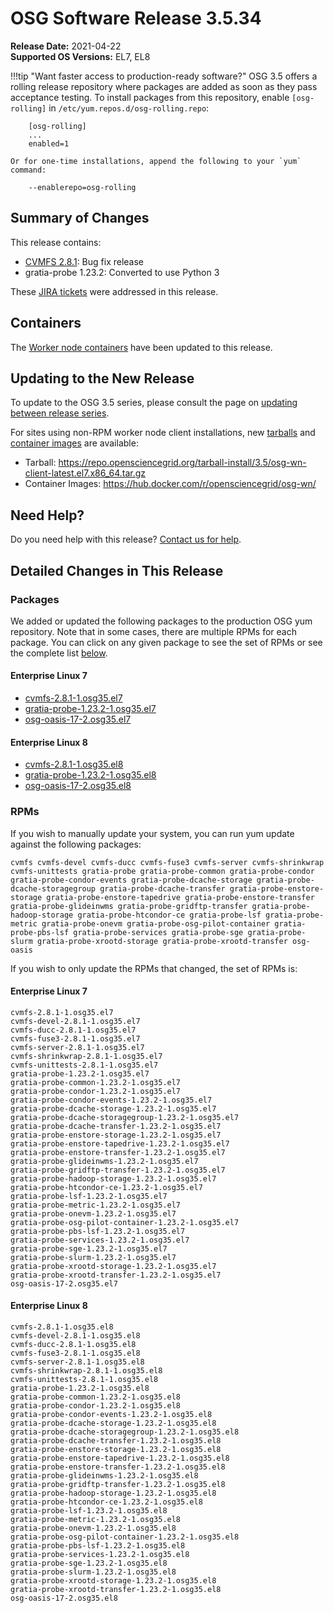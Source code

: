 OSG Software Release 3.5.34
===========================

**Release Date:** 2021-04-22  
**Supported OS Versions:** EL7, EL8

!!!tip "Want faster access to production-ready software?"
    OSG 3.5 offers a rolling release repository where packages are added as soon as they pass acceptance testing.
    To install packages from this repository, enable `[osg-rolling]` in `/etc/yum.repos.d/osg-rolling.repo`:

        [osg-rolling]
        ...
        enabled=1

    Or for one-time installations, append the following to your `yum` command:

        --enablerepo=osg-rolling

Summary of Changes
------------------

This release contains:

-   [CVMFS 2.8.1](https://cvmfs.readthedocs.io/en/2.8/cpt-releasenotes.html): Bug fix release
-   gratia-probe 1.23.2: Converted to use Python 3


These
[JIRA tickets](https://opensciencegrid.atlassian.net/issues/?jql=project%20%3D%20SOFTWARE%20AND%20fixVersion%20in%20(3.5.34)%20ORDER%20BY%20priority%20DESC%2C%20key%20DESC)
were addressed in this release.

Containers
----------

The [Worker node containers](../../worker-node/using-wn-containers.md) have been updated to this release.


Updating to the New Release
---------------------------

To update to the OSG 3.5 series, please consult the page on
[updating between release series](../updating-to-osg-35.md).

For sites using non-RPM worker node client installations, new [tarballs](../../worker-node/install-wn-tarball.md) and
[container images](../../worker-node/using-wn-containers.md) are available:

- Tarball: <https://repo.opensciencegrid.org/tarball-install/3.5/osg-wn-client-latest.el7.x86_64.tar.gz>
- Container Images: <https://hub.docker.com/r/opensciencegrid/osg-wn/>

Need Help?
----------

Do you need help with this release? [Contact us for help](../../common/help.md).

Detailed Changes in This Release
--------------------------------

### Packages

We added or updated the following packages to the production OSG yum repository.
Note that in some cases, there are multiple RPMs for each package.
You can click on any given package to see the set of RPMs or see the complete list [below](#rpms).

#### Enterprise Linux 7

-   [cvmfs-2.8.1-1.osg35.el7](https://koji.chtc.wisc.edu/koji/search?match=glob&type=build&terms=cvmfs-2.8.1-1.osg35.el7)
-   [gratia-probe-1.23.2-1.osg35.el7](https://koji.chtc.wisc.edu/koji/search?match=glob&type=build&terms=gratia-probe-1.23.2-1.osg35.el7)
-   [osg-oasis-17-2.osg35.el7](https://koji.chtc.wisc.edu/koji/search?match=glob&type=build&terms=osg-oasis-17-2.osg35.el7)

#### Enterprise Linux 8

-   [cvmfs-2.8.1-1.osg35.el8](https://koji.chtc.wisc.edu/koji/search?match=glob&type=build&terms=cvmfs-2.8.1-1.osg35.el8)
-   [gratia-probe-1.23.2-1.osg35.el8](https://koji.chtc.wisc.edu/koji/search?match=glob&type=build&terms=gratia-probe-1.23.2-1.osg35.el8)
-   [osg-oasis-17-2.osg35.el8](https://koji.chtc.wisc.edu/koji/search?match=glob&type=build&terms=osg-oasis-17-2.osg35.el8)

### RPMs

If you wish to manually update your system, you can run yum update against the following packages:

    cvmfs cvmfs-devel cvmfs-ducc cvmfs-fuse3 cvmfs-server cvmfs-shrinkwrap cvmfs-unittests gratia-probe gratia-probe-common gratia-probe-condor gratia-probe-condor-events gratia-probe-dcache-storage gratia-probe-dcache-storagegroup gratia-probe-dcache-transfer gratia-probe-enstore-storage gratia-probe-enstore-tapedrive gratia-probe-enstore-transfer gratia-probe-glideinwms gratia-probe-gridftp-transfer gratia-probe-hadoop-storage gratia-probe-htcondor-ce gratia-probe-lsf gratia-probe-metric gratia-probe-onevm gratia-probe-osg-pilot-container gratia-probe-pbs-lsf gratia-probe-services gratia-probe-sge gratia-probe-slurm gratia-probe-xrootd-storage gratia-probe-xrootd-transfer osg-oasis 

If you wish to only update the RPMs that changed, the set of RPMs is:

#### Enterprise Linux 7

``` file
cvmfs-2.8.1-1.osg35.el7
cvmfs-devel-2.8.1-1.osg35.el7
cvmfs-ducc-2.8.1-1.osg35.el7
cvmfs-fuse3-2.8.1-1.osg35.el7
cvmfs-server-2.8.1-1.osg35.el7
cvmfs-shrinkwrap-2.8.1-1.osg35.el7
cvmfs-unittests-2.8.1-1.osg35.el7
gratia-probe-1.23.2-1.osg35.el7
gratia-probe-common-1.23.2-1.osg35.el7
gratia-probe-condor-1.23.2-1.osg35.el7
gratia-probe-condor-events-1.23.2-1.osg35.el7
gratia-probe-dcache-storage-1.23.2-1.osg35.el7
gratia-probe-dcache-storagegroup-1.23.2-1.osg35.el7
gratia-probe-dcache-transfer-1.23.2-1.osg35.el7
gratia-probe-enstore-storage-1.23.2-1.osg35.el7
gratia-probe-enstore-tapedrive-1.23.2-1.osg35.el7
gratia-probe-enstore-transfer-1.23.2-1.osg35.el7
gratia-probe-glideinwms-1.23.2-1.osg35.el7
gratia-probe-gridftp-transfer-1.23.2-1.osg35.el7
gratia-probe-hadoop-storage-1.23.2-1.osg35.el7
gratia-probe-htcondor-ce-1.23.2-1.osg35.el7
gratia-probe-lsf-1.23.2-1.osg35.el7
gratia-probe-metric-1.23.2-1.osg35.el7
gratia-probe-onevm-1.23.2-1.osg35.el7
gratia-probe-osg-pilot-container-1.23.2-1.osg35.el7
gratia-probe-pbs-lsf-1.23.2-1.osg35.el7
gratia-probe-services-1.23.2-1.osg35.el7
gratia-probe-sge-1.23.2-1.osg35.el7
gratia-probe-slurm-1.23.2-1.osg35.el7
gratia-probe-xrootd-storage-1.23.2-1.osg35.el7
gratia-probe-xrootd-transfer-1.23.2-1.osg35.el7
osg-oasis-17-2.osg35.el7
```

#### Enterprise Linux 8

``` file
cvmfs-2.8.1-1.osg35.el8
cvmfs-devel-2.8.1-1.osg35.el8
cvmfs-ducc-2.8.1-1.osg35.el8
cvmfs-fuse3-2.8.1-1.osg35.el8
cvmfs-server-2.8.1-1.osg35.el8
cvmfs-shrinkwrap-2.8.1-1.osg35.el8
cvmfs-unittests-2.8.1-1.osg35.el8
gratia-probe-1.23.2-1.osg35.el8
gratia-probe-common-1.23.2-1.osg35.el8
gratia-probe-condor-1.23.2-1.osg35.el8
gratia-probe-condor-events-1.23.2-1.osg35.el8
gratia-probe-dcache-storage-1.23.2-1.osg35.el8
gratia-probe-dcache-storagegroup-1.23.2-1.osg35.el8
gratia-probe-dcache-transfer-1.23.2-1.osg35.el8
gratia-probe-enstore-storage-1.23.2-1.osg35.el8
gratia-probe-enstore-tapedrive-1.23.2-1.osg35.el8
gratia-probe-enstore-transfer-1.23.2-1.osg35.el8
gratia-probe-glideinwms-1.23.2-1.osg35.el8
gratia-probe-gridftp-transfer-1.23.2-1.osg35.el8
gratia-probe-hadoop-storage-1.23.2-1.osg35.el8
gratia-probe-htcondor-ce-1.23.2-1.osg35.el8
gratia-probe-lsf-1.23.2-1.osg35.el8
gratia-probe-metric-1.23.2-1.osg35.el8
gratia-probe-onevm-1.23.2-1.osg35.el8
gratia-probe-osg-pilot-container-1.23.2-1.osg35.el8
gratia-probe-pbs-lsf-1.23.2-1.osg35.el8
gratia-probe-services-1.23.2-1.osg35.el8
gratia-probe-sge-1.23.2-1.osg35.el8
gratia-probe-slurm-1.23.2-1.osg35.el8
gratia-probe-xrootd-storage-1.23.2-1.osg35.el8
gratia-probe-xrootd-transfer-1.23.2-1.osg35.el8
osg-oasis-17-2.osg35.el8
```

